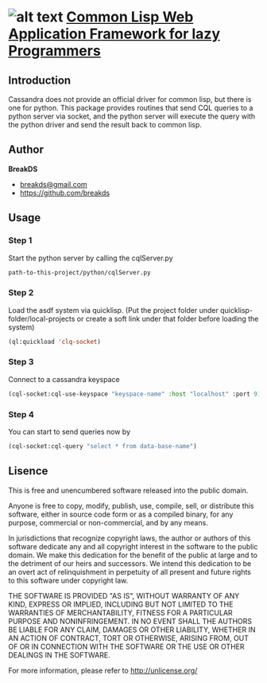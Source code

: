 ![alt text](https://raw.github.com/breakds/lazy-bone/master/logo/lazy-bone-small.png "lazy-bone") 
[Common Lisp Web Application Framework for lazy Programmers](https://github.com/breakds/lazy-bone)
======

## Introduction

Cassandra does not provide an official driver for common lisp, but there is one for python.
This package provides routines that send CQL queries to a python server via socket, and the python server will
execute the query with the python driver and send the result back to common lisp.



## Author

**BreakDS**

+ breakds@gmail.com
+ https://github.com/breakds


## Usage

### Step 1

Start the python server by calling the cqlServer.py

```bash
path-to-this-project/python/cqlServer.py
```

### Step 2

Load the asdf system via quicklisp. (Put the project folder under quicklisp-folder/local-projects or create a soft link 
under that folder before loading the system)

```lisp
(ql:quickload 'clq-socket)
```


### Step 3

Connect to a cassandra keyspace

```lisp
(cql-socket:cql-use-keyspace "keyspace-name" :host "localhost" :port 9160)
```

### Step 4

You can start to send queries now by

```lisp
(cql-socket:cql-query "select * from data-base-name")
```

## Lisence

This is free and unencumbered software released into the public domain.

Anyone is free to copy, modify, publish, use, compile, sell, or
distribute this software, either in source code form or as a compiled
binary, for any purpose, commercial or non-commercial, and by any
means.

In jurisdictions that recognize copyright laws, the author or authors
of this software dedicate any and all copyright interest in the
software to the public domain. We make this dedication for the benefit
of the public at large and to the detriment of our heirs and
successors. We intend this dedication to be an overt act of
relinquishment in perpetuity of all present and future rights to this
software under copyright law.

THE SOFTWARE IS PROVIDED "AS IS", WITHOUT WARRANTY OF ANY KIND,
EXPRESS OR IMPLIED, INCLUDING BUT NOT LIMITED TO THE WARRANTIES OF
MERCHANTABILITY, FITNESS FOR A PARTICULAR PURPOSE AND NONINFRINGEMENT.
IN NO EVENT SHALL THE AUTHORS BE LIABLE FOR ANY CLAIM, DAMAGES OR
OTHER LIABILITY, WHETHER IN AN ACTION OF CONTRACT, TORT OR OTHERWISE,
ARISING FROM, OUT OF OR IN CONNECTION WITH THE SOFTWARE OR THE USE OR
OTHER DEALINGS IN THE SOFTWARE.

For more information, please refer to <http://unlicense.org/>


